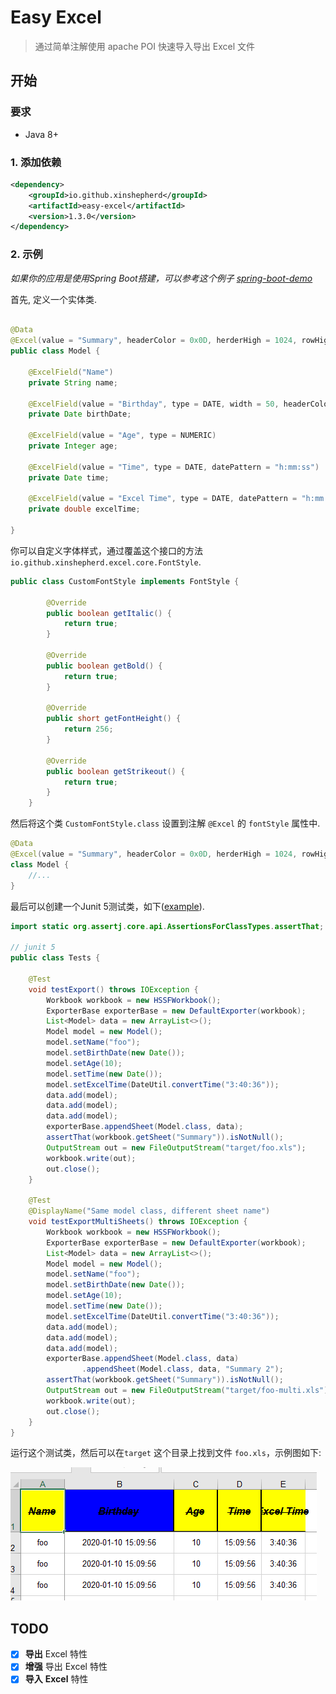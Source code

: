 # Easy Excel
> 通过简单注解使用 apache POI 快速导入导出 Excel 文件

## 开始

### 要求

* Java 8+ 

### 1. 添加依赖

```xml
<dependency>
    <groupId>io.github.xinshepherd</groupId>
    <artifactId>easy-excel</artifactId>
    <version>1.3.0</version>
</dependency>
```

### 2. 示例

*如果你的应用是使用Spring Boot搭建，可以参考这个例子 [spring-boot-demo](https://github.com/XinShepherd/easy-excel-examples)* 

首先, 定义一个实体类.

```java

@Data
@Excel(value = "Summary", headerColor = 0x0D, herderHigh = 1024, rowHigh = 512, fontStyle = CustomFontStyle.class)
public class Model {

    @ExcelField("Name")
    private String name;

    @ExcelField(value = "Birthday", type = DATE, width = 50, headerColor = 0x0C)
    private Date birthDate;

    @ExcelField(value = "Age", type = NUMERIC)
    private Integer age;

    @ExcelField(value = "Time", type = DATE, datePattern = "h:mm:ss")
    private Date time;

    @ExcelField(value = "Excel Time", type = DATE, datePattern = "h:mm:ss")
    private double excelTime;

}
```

你可以自定义字体样式，通过覆盖这个接口的方法 `io.github.xinshepherd.excel.core.FontStyle`.
```java
public class CustomFontStyle implements FontStyle {

        @Override
        public boolean getItalic() {
            return true;
        }

        @Override
        public boolean getBold() {
            return true;
        }

        @Override
        public short getFontHeight() {
            return 256;
        }

        @Override
        public boolean getStrikeout() {
            return true;
        }
    }
```

然后将这个类 `CustomFontStyle.class` 设置到注解 `@Excel` 的 `fontStyle` 属性中.
```java
@Data
@Excel(value = "Summary", headerColor = 0x0D, herderHigh = 1024, rowHigh = 512, fontStyle = CustomFontStyle.class)
class Model {   
    //...
}
```

最后可以创建一个Junit 5测试类，如下([example](src/test/java/io/github/xinshepherd/excel/Tests.java)).

```java
import static org.assertj.core.api.AssertionsForClassTypes.assertThat;

// junit 5
public class Tests {

    @Test
    void testExport() throws IOException {
        Workbook workbook = new HSSFWorkbook();
        ExporterBase exporterBase = new DefaultExporter(workbook);
        List<Model> data = new ArrayList<>();
        Model model = new Model();
        model.setName("foo");
        model.setBirthDate(new Date());
        model.setAge(10);
        model.setTime(new Date());
        model.setExcelTime(DateUtil.convertTime("3:40:36"));
        data.add(model);
        data.add(model);
        data.add(model);
        exporterBase.appendSheet(Model.class, data);
        assertThat(workbook.getSheet("Summary")).isNotNull();
        OutputStream out = new FileOutputStream("target/foo.xls");
        workbook.write(out);
        out.close();
    }

    @Test
    @DisplayName("Same model class, different sheet name")
    void testExportMultiSheets() throws IOException {
        Workbook workbook = new HSSFWorkbook();
        ExporterBase exporterBase = new DefaultExporter(workbook);
        List<Model> data = new ArrayList<>();
        Model model = new Model();
        model.setName("foo");
        model.setBirthDate(new Date());
        model.setAge(10);
        model.setTime(new Date());
        model.setExcelTime(DateUtil.convertTime("3:40:36"));
        data.add(model);
        data.add(model);
        data.add(model);
        exporterBase.appendSheet(Model.class, data)
                .appendSheet(Model.class, data, "Summary 2");
        assertThat(workbook.getSheet("Summary")).isNotNull();
        OutputStream out = new FileOutputStream("target/foo-multi.xls");
        workbook.write(out);
        out.close();
    }
}
```

运行这个测试类，然后可以在`target` 这个目录上找到文件 `foo.xls`，示例图如下:

![avatar](./images/showcase.jpg)


## TODO
- [x] **导出** Excel 特性
- [x] **增强** 导出 Excel 特性
- [x] **导入** **Excel** 特性
